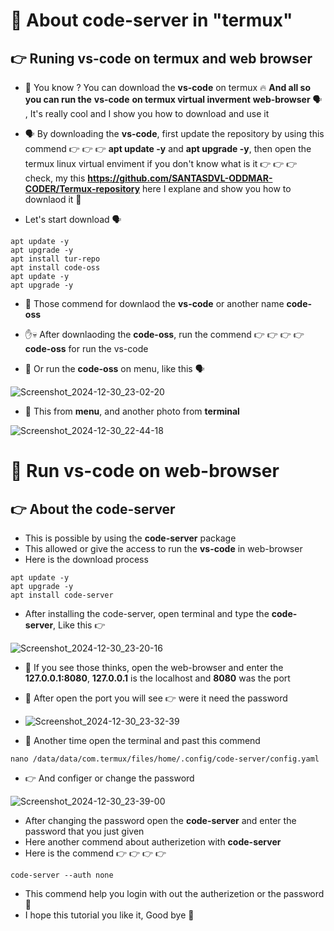 # 🥵 About code-server in "termux"
## 👉 Runing vs-code on termux and web browser

* 🤯 You know ? You can download the **vs-code** on termux 🔥 **And all so you can run the** **vs-code** **on termux virtual inverment** **web-browser** 🗣️ , It's really cool and I show you how to download and use it
  
* 🗣️ By downloading the **vs-code**, first update the repository by using this commend 👉 👉 👉 **apt update -y** and **apt upgrade -y**, then open the termux linux virtual enviment if you don't know what is it 👉 👉 👉 check, my this **https://github.com/SANTASDVL-ODDMAR-CODER/Termux-repository** here I explane and show you how to downlaod it 🥰

* Let's start download 🗣️
  
```
apt update -y
apt upgrade -y
apt install tur-repo
apt install code-oss
apt update -y
apt upgrade -y
```

* 🤏 Those commend for downlaod the **vs-code** or another name **code-oss**
  
* ✋💀 After downlaoding the **code-oss**, run the commend 👉 👉 👉 👉 **code-oss** for run the vs-code
  
* 🫨 Or run the **code-oss** on menu, like this 🗣️
  
![Screenshot_2024-12-30_23-02-20](https://github.com/user-attachments/assets/877a7415-8e9f-487d-8701-9063b0618c32)

* 👀 This from **menu**, and another photo from **terminal**
  
![Screenshot_2024-12-30_22-44-18](https://github.com/user-attachments/assets/8ce5e95f-a844-41fe-aed0-b5c673246712)

# 🎃 Run vs-code on web-browser 
## 👉 About the code-server  
* This is possible by using the **code-server** package
* This allowed or give the access to run the **vs-code** in web-browser
* Here is the download process  

```
apt update -y
apt upgrade -y
apt install code-server
```

* After installing the code-server, open terminal and type the **code-server**, Like this 👉
  
![Screenshot_2024-12-30_23-20-16](https://github.com/user-attachments/assets/5358d80e-ce5b-46db-8278-fb22ff318753)

* 🥰 If you see those thinks, open the web-browser and enter the **127.0.0.1:8080**, **127.0.0.1** is the localhost and **8080** was the port
* 😬 After open the port you will see 👉 were it need the password
  
* ![Screenshot_2024-12-30_23-32-39](https://github.com/user-attachments/assets/46d716e9-0d0c-4ef2-82c0-10572b44b939)
* 🫨 Another time open the terminal and past this commend

```
nano /data/data/com.termux/files/home/.config/code-server/config.yaml
```

* 👉 And configer or change the password
  
![Screenshot_2024-12-30_23-39-00](https://github.com/user-attachments/assets/27aef712-0848-4369-ac45-fab4d961a1ce)

* After changing the password open the **code-server** and enter the password that you just given
* Here another commend about autherizetion with **code-server**
* Here is the commend 👉 👉 👉 👉
  
```
code-server --auth none
```

* This commend help you login with out the autherizetion or the password 🥰
* I hope this tutorial you like it, Good bye 👋
